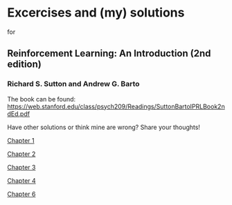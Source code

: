 # Excercises and (my) solutions 
for
## Reinforcement Learning: An Introduction (2nd edition)
### Richard S. Sutton and Andrew G. Barto
The book can be found: https://web.stanford.edu/class/psych209/Readings/SuttonBartoIPRLBook2ndEd.pdf

Have other solutions or think mine are wrong? Share your thoughts! 

[Chapter 1](chapter1.md)

[Chapter 2](chapter2.md)

[Chapter 3](chapter3.md)

[Chapter 4](chapter4.md)

[Chapter 6](chapter5.md)
